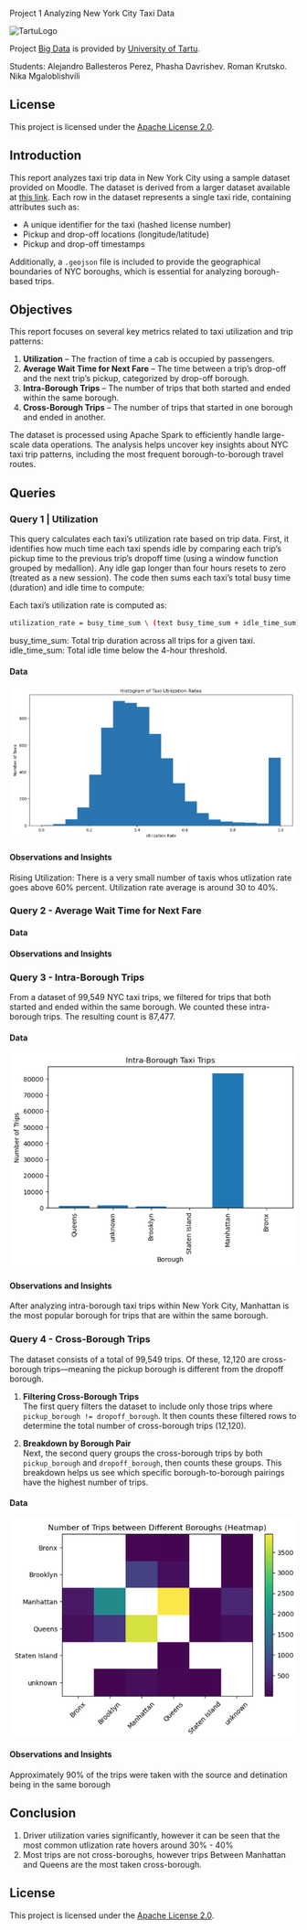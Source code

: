 Project 1 Analyzing New York City Taxi Data

![TartuLogo](/images/logo_ut_0.png)

Project [Big Data](https://courses.cs.ut.ee/2025/bdm/spring/Main/HomePage) is provided by [University of Tartu](https://courses.cs.ut.ee/).

Students: Alejandro Ballesteros Perez,  Phasha Davrishev. Roman Krutsko. Nika Mgaloblishvili

## License
This project is licensed under the [Apache License 2.0](LICENSE).

## Introduction  

This report analyzes taxi trip data in New York City using a sample dataset provided on Moodle. The dataset is derived from a larger dataset available at [this link](http://www.andresmh.com/nyctaxitrips/). Each row in the dataset represents a single taxi ride, containing attributes such as:  

- A unique identifier for the taxi (hashed license number)  
- Pickup and drop-off locations (longitude/latitude)  
- Pickup and drop-off timestamps  

Additionally, a `.geojson` file is included to provide the geographical boundaries of NYC boroughs, which is essential for analyzing borough-based trips.  

## Objectives  

This report focuses on several key metrics related to taxi utilization and trip patterns:  

1. **Utilization** – The fraction of time a cab is occupied by passengers.  
2. **Average Wait Time for Next Fare** – The time between a trip’s drop-off and the next trip’s pickup, categorized by drop-off borough.  
3. **Intra-Borough Trips** – The number of trips that both started and ended within the same borough.  
4. **Cross-Borough Trips** – The number of trips that started in one borough and ended in another.  

The dataset is processed using Apache Spark to efficiently handle large-scale data operations. The analysis helps uncover key insights about NYC taxi trip patterns, including the most frequent borough-to-borough travel routes.  


## Queries 

### Query 1 | Utilization

This query calculates each taxi’s utilization rate based on trip data. First, it identifies how much time each taxi spends idle by comparing each trip’s pickup time to the previous trip’s dropoff time (using a window function grouped by medallion). Any idle gap longer than four hours resets to zero (treated as a new session). The code then sums each taxi’s total busy time (duration) and idle time to compute:

Each taxi’s utilization rate is computed as:
```bash
utilization_rate = busy_time_sum \ (text busy_time_sum + idle_time_sum)
```

busy_time_sum: Total trip duration across all trips for a given taxi.
idle_time_sum: Total idle time below the 4-hour threshold.

#### Data

![TaxiUtilizationRate](/images/project1/taxi_utlization_rate.png)

#### Observations and Insights

Rising Utilization: There is a very small number of taxis whos utlization rate goes above 60% percent. Utilization rate average is around 30 to 40%.

### Query 2 - Average Wait Time for Next Fare
#### Data
#### Observations and Insights

### Query 3 - Intra-Borough Trips

From a dataset of 99,549 NYC taxi trips, we filtered for trips that both started and ended within the same borough. We counted these intra-borough trips. The resulting count is 87,477.

#### Data
![Intra-Borough Trips](/images/project1/intra-borough-trips.png)

#### Observations and Insights

After analyzing intra-borough taxi trips within New York City, Manhattan is the most popular borough for trips that are within the same borough.

### Query 4 - Cross-Borough Trips

The dataset consists of a total of 99,549 trips. Of these, 12,120 are cross-borough trips—meaning the pickup borough is different from the dropoff borough.

1. **Filtering Cross-Borough Trips**  
   The first query filters the dataset to include only those trips where `pickup_borough != dropoff_borough`. It then counts these filtered rows to determine the total number of cross-borough trips (12,120).

2. **Breakdown by Borough Pair**  
   Next, the second query groups the cross-borough trips by both `pickup_borough` and `dropoff_borough`, then counts these groups. This breakdown helps us see which specific borough-to-borough pairings have the highest number of trips.

#### Data

![DiffBoroughsHeatmap](/images/project1/diff_bug_heatmap.png)

#### Observations and Insights

Approximately 90% of the trips were taken with the source and detination being in the same borough


## Conclusion

1. Driver utilization varies significantly, however it can be seen that the most common utlization rate hovers around 30% - 40%
2. Most trips are not cross-boroughs, however trips Between Manhattan and Queens are the most taken cross-borough.



## License
This project is licensed under the [Apache License 2.0](LICENSE).